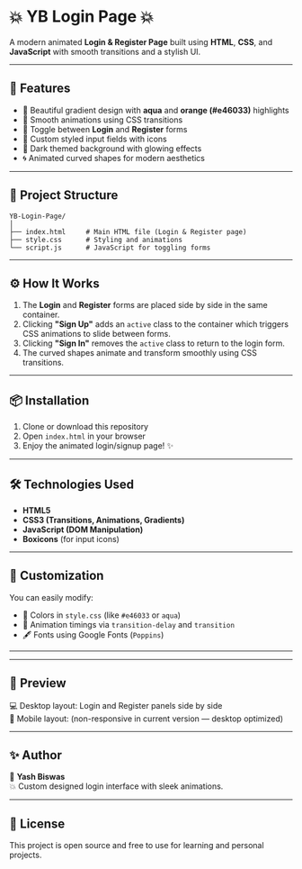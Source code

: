 # 💥 YB Login Page 💥

A modern animated **Login & Register Page** built using **HTML**, **CSS**, and **JavaScript** with smooth transitions and a stylish UI.

---

## 🚀 Features

- 🎨 Beautiful gradient design with **aqua** and **orange (#e46033)** highlights  
- 💫 Smooth animations using CSS transitions  
- 🔁 Toggle between **Login** and **Register** forms  
- 🔐 Custom styled input fields with icons  
- 🌙 Dark themed background with glowing effects  
- 🌀 Animated curved shapes for modern aesthetics  

---

## 🧱 Project Structure

```
YB-Login-Page/
│
├── index.html     # Main HTML file (Login & Register page)
├── style.css      # Styling and animations
└── script.js      # JavaScript for toggling forms
```

---

## ⚙️ How It Works

1. The **Login** and **Register** forms are placed side by side in the same container.
2. Clicking **"Sign Up"** adds an `active` class to the container which triggers CSS animations to slide between forms.
3. Clicking **"Sign In"** removes the `active` class to return to the login form.
4. The curved shapes animate and transform smoothly using CSS transitions.

---

## 📦 Installation

1. Clone or download this repository  
2. Open `index.html` in your browser  
3. Enjoy the animated login/signup page! ✨

---

## 🛠️ Technologies Used

- **HTML5**
- **CSS3 (Transitions, Animations, Gradients)**
- **JavaScript (DOM Manipulation)**
- **Boxicons** (for input icons)

---

## 🎯 Customization

You can easily modify:
- 🎨 Colors in `style.css` (like `#e46033` or `aqua`)
- 🧠 Animation timings via `transition-delay` and `transition`
- 🖋️ Fonts using Google Fonts (`Poppins`)

---

---

## 📸 Preview

💻 Desktop layout: Login and Register panels side by side  
📱 Mobile layout: (non-responsive in current version — desktop optimized)

---

## ✨ Author

👤 **Yash Biswas**  
💥 Custom designed login interface with sleek animations.

---

## 📜 License

This project is open source and free to use for learning and personal projects.
